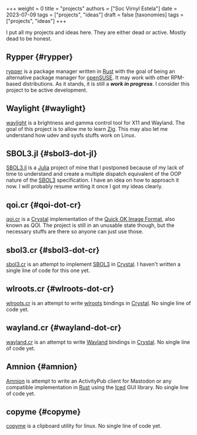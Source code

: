 +++
weight = 0
title = "projects"
authors = ["Soc Virnyl Estela"]
date = 2023-07-09
tags = ["projects", "ideas"]
draft = false
[taxonomies]
  tags = ["projects", "ideas"]
+++

I put all my projects and ideas here. They are either dead or active. Mostly dead to be
honest.


## Rypper {#rypper}

[rypper](https://rypper.uncomfyhalomacro.pl) is a package manager written in [Rust](https://rust-lang.org) with the goal of being an alternative package
manager for [openSUSE](https://get.opensuse.org). It may work with other RPM-based distributions. As it stands, it is still
a _**work in progress**_. I consider this project to be active development.


## Waylight {#waylight}

[waylight](https://github.com/waycrate/waylight) is a brightness and gamma control tool for X11 and Wayland. The goal of this project
is to allow me to learn [Zig](https://ziglang.org). This may also let me understand how udev and sysfs stuffs work on
Linux.


## SBOL3.jl {#sbol3-dot-jl}

[SBOL3.jl](https://github.com/uncomfyhalomacro/SBOL3.jl) is a [Julia](https://julialang.org) project of mine that I postponed because of my lack of time to understand
and create a multiple dispatch equivalent of the OOP nature of the [SBOL3](https://sbolstandard.org/) specification. I have an
idea on how to approach it now. I will probably resume writing it once I got my ideas clearly.


## qoi.cr {#qoi-dot-cr}

[qoi.cr](https://github.com/uncomfyhalomacro/qoi.cr) is a [Crystal](https://crystal-lang.org) implementation of the [Quick OK Image Format](https://qoiformat.org), also known as QOI.
The project is still in an unusable state though, but the necessary stuffs are there so anyone
can just use those.


## sbol3.cr {#sbol3-dot-cr}

[sbol3.cr](https://github.com/uncomfyhalomacro/sbol3.cr) is an attempt to implement [SBOL3](https://sbolstandard.org/) in [Crystal](https://crystal-lang.org). I haven't written a single line of code
for this one yet.


## wlroots.cr {#wlroots-dot-cr}

[wlroots.cr](https://github.com/uncomfyhalomacro/wlroots.cr) is an attempt to write [wlroots](https://gitlab.freedesktop.org/wlroots) bindings in [Crystal](https://crystal-lang.org/). No single line of code yet.


## wayland.cr {#wayland-dot-cr}

[wayland.cr](https://github.com/uncomfyhalomacro/wayland.cr) is an attempt to write [Wayland](https://wayland.freedesktop.org/) bindings in [Crystal](https://crystal-lang.org/). No single line of code yet.


## Amnion {#amnion}

[Amnion](https://codeberg.org/uncomfyhalomacro/amnion) is attempt to write an ActivityPub client for Mastodon or any compatible implementation
in [Rust](https://rustlang.org) using the [Iced](https://iced.rs/) GUI library. No single line of code yet.


## copyme {#copyme}

[copyme](https://github.com/uncomfyhalomacro/copyme) is a clipboard utility for linux. No single line of code yet.
